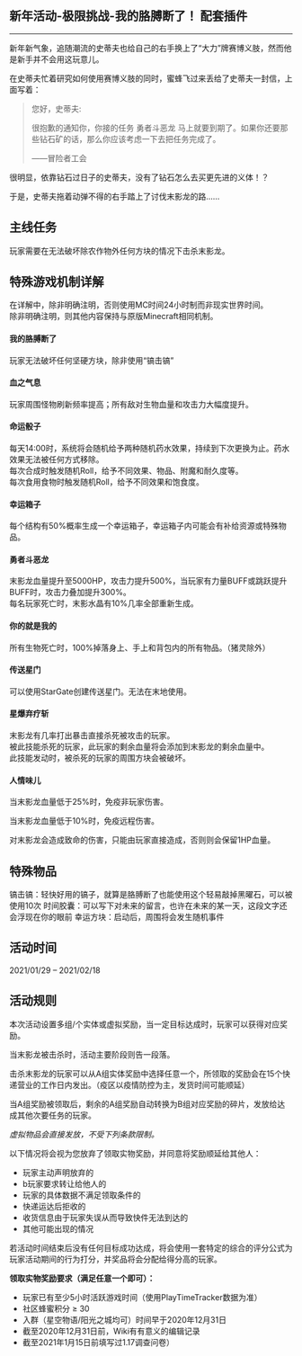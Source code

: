 ## 新年活动-极限挑战-我的胳膊断了！ 配套插件

---

新年新气象，追随潮流的史蒂夫也给自己的右手换上了“大力”牌赛博义肢，然而他是新手并不会用这玩意儿。

在史蒂夫忙着研究如何使用赛博义肢的同时，蜜蜂飞过来丢给了史蒂夫一封信，上面写着：

> 您好，史蒂夫:
> 
> 很抱歉的通知你，你接的任务 勇者斗恶龙 马上就要到期了。如果你还要那些钻石矿的话，那么你应该考虑一下去把任务完成了。
>
> ——冒险者工会

很明显，依靠钻石过日子的史蒂夫，没有了钻石怎么去买更先进的义体！？

于是，史蒂夫拖着动弹不得的右手踏上了讨伐末影龙的路……

## 主线任务
玩家需要在无法破坏除农作物外任何方块的情况下击杀末影龙。

## 特殊游戏机制详解
在详解中，除非明确注明，否则使用MC时间24小时制而非现实世界时间。  
除非明确注明，则其他内容保持与原版Minecraft相同机制。

#### 我的胳膊断了
玩家无法破坏任何坚硬方块，除非使用“镐击镐”

#### 血之气息
玩家周围怪物刷新频率提高；所有敌对生物血量和攻击力大幅度提升。

#### 命运骰子
每天14:00时，系统将会随机给予两种随机药水效果，持续到下次更换为止。药水效果无法被任何方式移除。  
每次合成时触发随机Roll，给予不同效果、物品、附魔和耐久度等。  
每次食用食物时触发随机Roll，给予不同效果和饱食度。

#### 幸运箱子
每个结构有50%概率生成一个幸运箱子，幸运箱子内可能会有补给资源或特殊物品。

#### 勇者斗恶龙
末影龙血量提升至5000HP，攻击力提升500%，当玩家有力量BUFF或跳跃提升BUFF时，攻击力叠加提升300%。  
每名玩家死亡时，末影水晶有10%几率全部重新生成。

#### 你的就是我的
所有生物死亡时，100%掉落身上、手上和背包内的所有物品。（猪灵除外）

#### 传送星门
可以使用StarGate创建传送星门。无法在末地使用。

#### 星爆弃疗斩
末影龙有几率打出暴击直接杀死被攻击的玩家。  
被此技能杀死的玩家，此玩家的剩余血量将会添加到末影龙的剩余血量中。  
此技能发动时，被杀死的玩家的周围方块会被破坏。

#### 人情味儿
当末影龙血量低于25%时，免疫非玩家伤害。

当末影龙血量低于10%时，免疫远程伤害。

对末影龙会造成致命的伤害，只能由玩家直接造成，否则则会保留1HP血量。

## 特殊物品
镐击镐：轻快好用的镐子，就算是胳膊断了也能使用这个轻易敲掉黑曜石，可以被使用10次
时间胶囊：可以写下对未来的留言，也许在未来的某一天，这段文字还会浮现在你的眼前
幸运方块：启动后，周围将会发生随机事件

## 活动时间
2021/01/29 – 2021/02/18

## 活动规则
本次活动设置多组/个实体或虚拟奖励，当一定目标达成时，玩家可以获得对应奖励。

当末影龙被击杀时，活动主要阶段则告一段落。

击杀末影龙的玩家可以从A组实体奖励中选择任意一个，所领取的奖励会在15个快递营业的工作日内发出。（疫区以疫情防控为主，发货时间可能顺延）

当A组奖励被领取后，剩余的A组奖励自动转换为B组对应奖励的碎片，发放给达成其他次要任务的玩家。

*虚拟物品会直接发放，不受下列条款限制。*

以下情况将会视为您放弃了领取实物奖励，并同意将奖励顺延给其他人：

- 玩家主动声明放弃的
- b玩家要求转让给他人的
- 玩家的具体数据不满足领取条件的
- 快递运达后拒收的
- 收货信息由于玩家失误从而导致快件无法到达的
- 其他可能出现的情况

若活动时间结束后没有任何目标成功达成，将会使用一套特定的综合的评分公式为玩家活动期间的行为打分，并奖品将会分配给得分高的玩家。

**领取实物奖励要求（满足任意一个即可）：**

- 玩家已有至少5小时活跃游戏时间（使用PlayTimeTracker数据为准）
- 社区蜂蜜积分 ≥ 30
- 入群（星空物语/阳光之城均可）时间早于2020年12月31日
- 截至2020年12月31日前，Wiki有有意义的编辑记录
- 截至2021年1月15日前填写过1.17调查问卷）